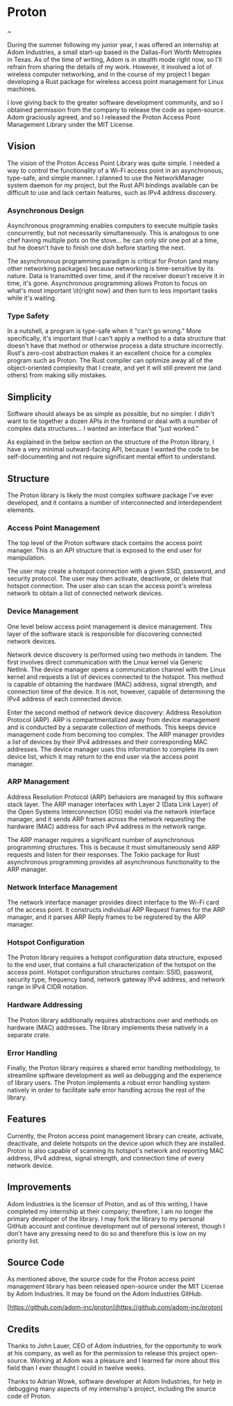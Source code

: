 # Proton

~

During the summer following my junior year, I was offered an internship at Adom Industries, a small start-up based in the Dallas-Fort Worth Metroplex in Texas.  As of the time of writing, Adom is in stealth mode right now, so I'll refrain from sharing the details of my work.  However, it involved a lot of wireless computer networking, and in the course of my project I began developing a Rust package for wireless access point management for Linux machines. 

I love giving back to the greater software development community, and so I obtained permission from the company to release the code as open-source.  Adom graciously agreed, and so I released the Proton Access Point Management Library under the MIT License.

## Vision

The vision of the Proton Access Point Library was quite simple.  I needed a way to control the functionality of a Wi-Fi access point in an asynchronous, type-safe, and simple manner.  I planned to use the NetworkManager system daemon for my project, but the Rust API bindings available can be difficult to use and lack certain features, such as IPv4 address discovery.

### Asynchronous Design

Asynchronous programming enables computers to execute multiple tasks concurrently, but not necessarily simultaneously.  This is analogous to one chef having multiple pots on the stove... he can only stir one pot at a time, but he doesn't have to finish one dish before starting the next.

The asynchronous programming paradigm is critical for Proton (and many other networking packages) because networking is time-sensitive by its nature.  Data is transmitted over time, and if the receiver doesn't receive it in time, it's gone.  Asynchronous programming allows Proton to focus on what's most important \it{right now} and then turn to less important tasks while it's waiting.

### Type Safety

In a nutshell, a program is type-safe when it "can't go wrong."  More specifically, it's important that I can't apply a method to a data structure that doesn't have that method or otherwise process a data structure incorrectly.  Rust's zero-cost abstraction makes it an excellent choice for a complex program such as Proton.  The Rust compiler can optimize away all of the object-oriented complexity that I create, and yet it will still prevent me (and others) from making silly mistakes.

## Simplicity

Software should always be as simple as possible, but no simpler.  I didn't want to tie together a dozen APIs in the frontend or deal with a number of complex data structures... I wanted an interface that "just worked."

As explained in the below section on the structure of the Proton library, I have a very minimal outward-facing API, because I wanted the code to be self-documenting and not require significant mental effort to understand.

## Structure

The Proton library is likely the most complex software package I've ever developed, and it contains a number of interconnected and interdependent elements.

### Access Point Management

The top level of the Proton software stack contains the access point manager.  This is an API structure that is exposed to the end user for manipulation.

The user may create a hotspot connection with a given SSID, password, and security protocol.  The user may then activate, deactivate, or delete that hotspot connection.  The user also can scan the access point's wireless network to obtain a list of connected network devices.

### Device Management

One level below access point management is device management.  This layer of the software stack is responsible for discovering connected network devices.

Network device discovery is performed using two methods in tandem.  The first involves direct communication with the Linux kernel via Generic Netlink.  The device manager opens a communication channel with the Linux kernel and requests a list of devices connected to the hotspot.  This method is capable of obtaining the hardware (MAC) address, signal strength, and connection time of the device.  It is not, however, capable of determining the IPv4 address of each connected device.

Enter the second method of network device discovery: Address Resolution Protocol (ARP).  ARP is compartmentalized away from device management and is conducted by a separate collection of methods.  This keeps device management code from becoming too complex.  The ARP manager provides a list of devices by their IPv4 addresses and their corresponding MAC addresses.  The device manager uses this information to complete its own device list, which it may return to the end user via the access point manager.

### ARP Management

Address Resolution Protocol (ARP) behaviors are managed by this software stack layer.  The ARP manager interfaces with Layer 2 (Data Link Layer) of the Open Systems Interconnection (OSI) model via the network interface manager, and it sends ARP frames across the network requesting the hardware (MAC) address for each IPv4 address in the network range.

The ARP manager requires a significant number of asynchronous programming structures.  This is because it must simultaneously send ARP requests and listen for their responses.  The Tokio package for Rust asynchronous programming provides all asynchronous functionality to the ARP manager. 

### Network Interface Management

The network interface manager provides direct interface to the Wi-Fi card of the access point.  It constructs individual ARP Request frames for the ARP manager, and it parses ARP Reply frames to be registered by the ARP manager.

### Hotspot Configuration

The Proton library requires a hotspot configuration data structure, exposed to the end user, that contains a full characterization of the hotspot on the access point.  Hotspot configuration structures contain: SSID, password, security type, frequency band, network gateway IPv4 address, and network range in IPv4 CIDR notation.

### Hardware Addressing

The Proton library additionally requires abstractions over and methods on hardware (MAC) addresses.  The library implements these natively in a separate crate.

### Error Handling

Finally, the Proton library requires a shared error handling methodology, to streamline spftware development as well as debugging and the experience of library users.  The Proton implements a robust error handling system natively in order to facilitate safe error handling across the rest of the library.

## Features

Currently, the Proton access point management library can create, activate, deactivate, and delete hotspots on the device upon which they are installed.  Proton is also capable of scanning its hotspot's network and reporting MAC address, IPv4 address, signal strength, and connection time of every network device.

## Improvements

Adom Industries is the licensor of Proton, and as of this writing, I have completed my internship at their company; therefore, I am no longer the primary developer of the library.  I may fork the library to my personal GitHub account and continue development out of personal interest, though I don't have any pressing need to do so and therefore this is low on my priority list.

## Source Code

As mentioned above, the source code for the Proton access point management library has been released open-source under the MIT License by Adom Industries.  It may be found on the Adom Industries GitHub.

[https://github.com/adom-inc/proton](https://github.com/adom-inc/proton)

## Credits

Thanks to John Lauer, CEO of Adom Industries, for the opportunity to work at his company, as well as for the permission to release this project open-source.  Working at Adom was a pleasure and I learned far more about this field than I ever thought I could in twelve weeks.

Thanks to Adrian Wowk, software developer at Adom Industries, for help in debugging many aspects of my internship's project, including the source code of Proton.